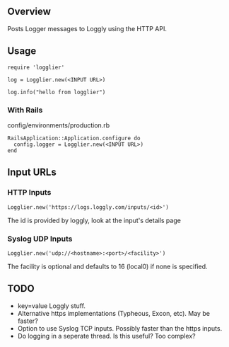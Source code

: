 Overview
--------

Posts Logger messages to Loggly using the HTTP API.


Usage
-----

    require 'logglier'

    log = Logglier.new(<INPUT URL>)

    log.info("hello from logglier")


### With Rails

config/environments/production.rb

    RailsApplication::Application.configure do
      config.logger = Logglier.new(<INPUT URL>)
    end


Input URLs
-------

### HTTP Inputs
    Logglier.new('https://logs.loggly.com/inputs/<id>')

The id is provided by loggly, look at the input's details page

### Syslog UDP Inputs

    Logglier.new('udp://<hostname>:<port>/<facility>')

The facility is optional and defaults to 16 (local0) if none is
specified.


TODO
-----

* key=value Loggly stuff.
* Alternative https implementations (Typheous, Excon, etc). May be
  faster?
* Option to use Syslog TCP inputs. Possibly faster than the https inputs.
* Do logging in a seperate thread. Is this useful? Too complex?

